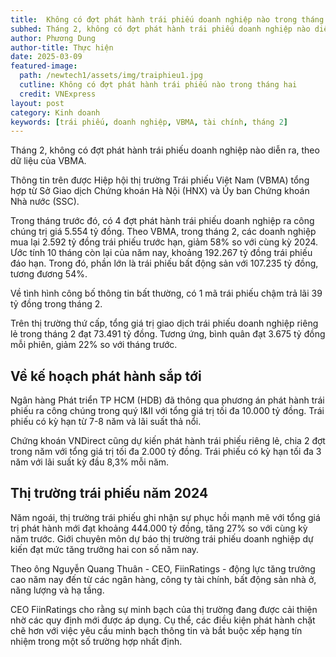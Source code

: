 ```yaml
---
title:  Không có đợt phát hành trái phiếu doanh nghiệp nào trong tháng 2.
subhed: Tháng 2, không có đợt phát hành trái phiếu doanh nghiệp nào diễn ra, theo dữ liệu của VBMA. 
author: Phương Dung
author-title: Thực hiện
date: 2025-03-09
featured-image: 
  path: /newtech1/assets/img/traiphieu1.jpg
  cutline: Không có đợt phát hành trái phiếu nào trong tháng hai
  credit: VNExpress
layout: post
category: Kinh doanh
keywords: [trái phiếu, doanh nghiệp, VBMA, tài chính, tháng 2]
---
```


Tháng 2, không có đợt phát hành trái phiếu doanh nghiệp nào diễn ra, theo dữ liệu của VBMA.

Thông tin trên được Hiệp hội thị trường Trái phiếu Việt Nam (VBMA) tổng hợp từ Sở Giao dịch Chứng khoán Hà Nội (HNX) và Ủy ban Chứng khoán Nhà nước (SSC).

Trong tháng trước đó, có 4 đợt phát hành trái phiếu doanh nghiệp ra công chúng trị giá 5.554 tỷ đồng. Theo VBMA, trong tháng 2, các doanh nghiệp mua lại 2.592 tỷ đồng trái phiếu trước hạn, giảm 58% so với cùng kỳ 2024. Ước tính 10 tháng còn lại của năm nay, khoảng 192.267 tỷ đồng trái phiếu đáo hạn. Trong đó, phần lớn là trái phiếu bất động sản với 107.235 tỷ đồng, tương đương 54%.

Về tình hình công bố thông tin bất thường, có 1 mã trái phiếu chậm trả lãi 39 tỷ đồng trong tháng 2.

Trên thị trường thứ cấp, tổng giá trị giao dịch trái phiếu doanh nghiệp riêng lẻ trong tháng 2 đạt 73.491 tỷ đồng. Tương ứng, bình quân đạt 3.675 tỷ đồng mỗi phiên, giảm 22% so với tháng trước.

## Về kế hoạch phát hành sắp tới

Ngân hàng Phát triển TP HCM (HDB) đã thông qua phương án phát hành trái phiếu ra công chúng trong quý I&II với tổng giá trị tối đa 10.000 tỷ đồng. Trái phiếu có kỳ hạn từ 7-8 năm và lãi suất thả nổi.

Chứng khoán VNDirect cũng dự kiến phát hành trái phiếu riêng lẻ, chia 2 đợt trong năm với tổng giá trị tối đa 2.000 tỷ đồng. Trái phiếu có kỳ hạn tối đa 3 năm với lãi suất kỳ đầu 8,3% mỗi năm.

## Thị trường trái phiếu năm 2024

Năm ngoái, thị trường trái phiếu ghi nhận sự phục hồi mạnh mẽ với tổng giá trị phát hành mới đạt khoảng 444.000 tỷ đồng, tăng 27% so với cùng kỳ năm trước. Giới chuyên môn dự báo thị trường trái phiếu doanh nghiệp dự kiến đạt mức tăng trưởng hai con số năm nay.

Theo ông Nguyễn Quang Thuân - CEO, FiinRatings - động lực tăng trưởng cao năm nay đến từ các ngân hàng, công ty tài chính, bất động sản nhà ở, năng lượng và hạ tầng.

CEO FiinRatings cho rằng sự minh bạch của thị trường đang được cải thiện nhờ các quy định mới được áp dụng. Cụ thể, các điều kiện phát hành chặt chẽ hơn với việc yêu cầu minh bạch thông tin và bắt buộc xếp hạng tín nhiệm trong một số trường hợp nhất định.

